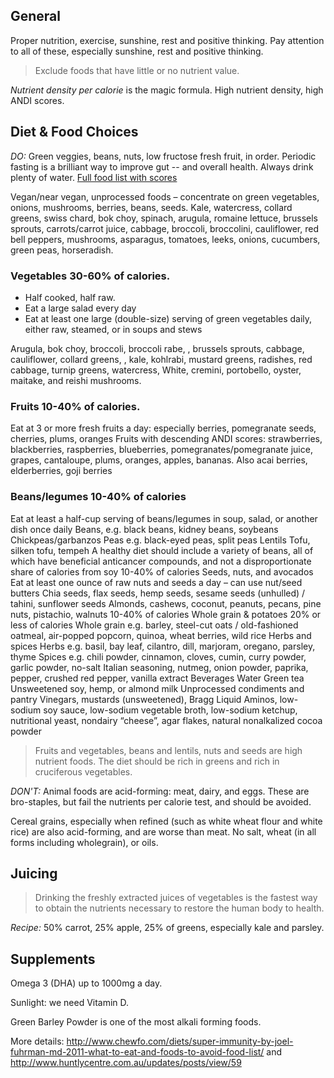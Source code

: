 ## General 

Proper nutrition, exercise, sunshine, rest and positive thinking. Pay attention to all of these, especially sunshine, rest and positive thinking.

> Exclude foods that have little or no nutrient value.

*Nutrient density per calorie* is the magic formula.  High nutrient density, high ANDI scores.

## Diet & Food Choices

*DO:* Green veggies, beans, nuts, low fructose fresh fruit, in order.  Periodic fasting is a brilliant way to improve gut -- and overall health.  Always drink plenty of water.  [Full food list with scores](http://www.drfuhrman.com/library/andi-food-scores.aspx)

Vegan/near vegan, unprocessed foods – concentrate on green vegetables, onions, mushrooms, berries, beans, seeds. Kale, watercress, collard greens, swiss chard, bok choy, spinach, arugula, romaine lettuce, brussels sprouts, carrots/carrot juice, cabbage, broccoli, broccolini, cauliflower, red bell peppers, mushrooms, asparagus, tomatoes, leeks, onions, cucumbers, green peas, horseradish.

### Vegetables 30-60% of calories.
- Half cooked, half raw. 
- Eat a large salad every day
- Eat at least one large (double-size) serving of green vegetables daily, either raw, steamed, or in soups and stews

Arugula, bok choy, broccoli, broccoli rabe, , brussels sprouts, cabbage, cauliflower, collard greens, , kale, kohlrabi, mustard greens, radishes, red cabbage, turnip greens, watercress, White, cremini, portobello, oyster, maitake, and reishi mushrooms.


### Fruits 10-40% of calories.
Eat at 3 or more fresh fruits a day: especially berries, pomegranate seeds, cherries, plums, oranges
Fruits with descending ANDI scores: strawberries, blackberries, raspberries, blueberries, pomegranates/pomegranate juice, grapes, cantaloupe, plums, oranges, apples, bananas. Also acai berries, elderberries, goji berries

### Beans/legumes 10-40% of calories
Eat at least a half-cup serving of beans/legumes in soup, salad, or another dish once daily
Beans, e.g. black beans, kidney beans, soybeans
Chickpeas/garbanzos
Peas e.g. black-eyed peas, split peas
Lentils
Tofu, silken tofu, tempeh
A healthy diet should include a variety of beans, all of which have beneficial anticancer compounds, and not a disproportionate share of calories from soy
10-40% of calories
Seeds, nuts, and avocados
Eat at least one ounce of raw nuts and seeds a day – can use nut/seed butters
Chia seeds, flax seeds, hemp seeds, sesame seeds (unhulled) / tahini, sunflower seeds
Almonds, cashews, coconut, peanuts, pecans, pine nuts, pistachio, walnuts
10-40% of calories
Whole grain & potatoes
20% or less of calories
Whole grain e.g. barley, steel-cut oats / old-fashioned oatmeal, air-popped popcorn, quinoa, wheat berries, wild rice
Herbs and spices
Herbs e.g. basil, bay leaf, cilantro, dill, marjoram, oregano, parsley, thyme
Spices e.g. chili powder, cinnamon, cloves, cumin, curry powder, garlic powder, no-salt Italian seasoning, nutmeg, onion powder, paprika, pepper, crushed red pepper, vanilla extract
Beverages
Water
Green tea
Unsweetened soy, hemp, or almond milk
Unprocessed condiments and pantry
Vinegars, mustards (unsweetened), Bragg Liquid Aminos, low-sodium soy sauce, low-sodium vegetable broth, low-sodium ketchup, nutritional yeast, nondairy “cheese”, agar flakes, natural nonalkalized cocoa powder
> Fruits and vegetables, beans and lentils, nuts and seeds are high nutrient foods. The diet should be rich in greens and rich in cruciferous vegetables.

*DON'T:* Animal foods are acid-forming: meat, dairy, and eggs.  These are bro-staples, but fail the nutrients per calorie test, and should be avoided.

Cereal grains, especially when refined (such as white wheat flour and white rice) are also acid-forming, and are worse than meat.  No salt, wheat (in all forms including wholegrain), or oils.

## Juicing

> Drinking the freshly extracted juices of vegetables is the fastest way to obtain the nutrients necessary to restore the human body to health.

*Recipe:* 50% carrot, 25% apple, 25% of greens, especially kale and parsley.

## Supplements 

Omega 3 (DHA) up to 1000mg a day.

Sunlight: we need Vitamin D.

Green Barley Powder is one of the most alkali forming foods.

More details:  http://www.chewfo.com/diets/super-immunity-by-joel-fuhrman-md-2011-what-to-eat-and-foods-to-avoid-food-list/ and http://www.huntlycentre.com.au/updates/posts/view/59